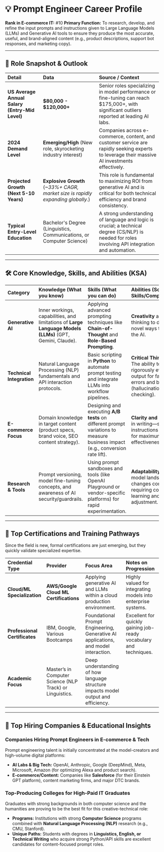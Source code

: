 # 💡 Prompt Engineer Career Profile

**Rank in E-commerce IT:** #10
**Primary Function:** To research, develop, and refine the input prompts and instructions given to Large Language Models (LLMs) and Generative AI tools to ensure they produce the most accurate, useful, and brand-aligned content (e.g., product descriptions, support bot responses, and marketing copy).

---

## 💼 Role Snapshot & Outlook

| Detail | Data | Source / Context |
| :--- | :--- | :--- |
| **US Average Annual Salary (Entry-Mid Level)** | **$80,000 - $120,000+** | Senior roles specializing in model performance or fine-tuning can reach $175,000+, with significant outliers reported at leading AI labs. |
| **2024 Demand Level** | **Emerging/High** (New role, skyrocketing industry interest) | Companies across e-commerce, content, and customer service are rapidly seeking experts to leverage their massive AI investments effectively. |
| **Projected Growth (Next 5-10 Years)** | **Explosive Growth** (*~33%+ CAGR, market size is rapidly expanding globally.*) | This role is fundamental to maximizing ROI from generative AI and is critical for both technical efficiency and brand consistency. |
| **Typical Entry-Level Education** | Bachelor's Degree (Linguistics, Communications, or Computer Science) | A strong understanding of language and logic is crucial; a technical degree (CS/NLP) is needed for roles involving API integration and automation. |

---

## 🛠️ Core Knowledge, Skills, and Abilities (KSA)

| Category | Knowledge (What you know) | Skills (What you can do) | Abilities (Soft Skills/Competencies) |
| :--- | :--- | :--- | :--- |
| **Generative AI** | Inner workings, capabilities, and limitations of **Large Language Models (LLMs)** (GPT, Gemini, Claude). | Applying advanced prompting techniques like **Chain-of-Thought** and **Role-Based Prompting**. | **Creativity** and lateral thinking to devise novel ways to instruct the AI. |
| **Technical Integration** | Natural Language Processing (NLP) fundamentals and API interaction protocols. | Basic scripting in **Python** to automate prompt testing and integrate LLMs into workflow pipelines. | **Critical Thinking**—The ability to rigorously evaluate AI output for factual errors and bias (hallucination checking). |
| **E-commerce Focus** | Domain knowledge in target content (product specs, brand voice, SEO content strategy). | Designing and executing **A/B tests** on different prompt variations to measure business impact (e.g., conversion rate lift). | **Clarity and Precision** in writing—structuring instructions clearly for maximum AI effectiveness. |
| **Research & Tools** | Prompt versioning, model fine-tuning concepts, and awareness of AI security/guardrails. | Using prompt sandboxes and tools (like OpenAI Playground or vendor-specific platforms) for rapid experimentation. | **Adaptability**—The AI model landscape changes constantly, requiring continuous learning and adjustment. |

---

## 🏅 Top Certifications and Training Pathways

Since the field is new, formal certifications are just emerging, but they quickly validate specialized expertise.

| Credential Type | Provider | Focus Area | Notes on Progression |
| :--- | :--- | :--- | :--- |
| **Cloud/ML Specialization** | **AWS/Google Cloud ML Certifications** | Applying generative AI and LLMs within a cloud production environment. | Highly valued for integrating models into enterprise systems. |
| **Professional Certificates** | IBM, Google, Various Bootcamps | Foundational Prompt Engineering, Generative AI applications, and model interaction. | Excellent for quickly gaining job-ready vocabulary and techniques. |
| **Academic Focus** | Master’s in Computer Science (NLP Track) or Linguistics. | Deep understanding of how language structure impacts model output and efficiency. |

---

## 🏢 Top Hiring Companies & Educational Insights

### Companies Hiring Prompt Engineers in E-commerce & Tech

Prompt engineering talent is initially concentrated at the model-creators and high-volume digital platforms:

* **AI Labs & Big Tech:** OpenAI, Anthropic, Google (DeepMind), Meta, Microsoft, Amazon (for optimizing Alexa and product search).
* **E-commerce/Content:** Companies like **Salesforce** (for their Einstein GPT platform), content marketing firms, and major DTC brands.

### Top-Producing Colleges for High-Paid IT Graduates

Graduates with strong backgrounds in both computer science and the humanities are proving to be the best fit for this creative-technical role:

* **Programs:** Institutions with strong **Computer Science** programs combined with **Natural Language Processing (NLP)** research (e.g., CMU, Stanford).
* **Unique Paths:** Students with degrees in **Linguistics, English, or Technical Writing** who acquire strong Python/API skills are excellent candidates for content-focused prompt roles.
